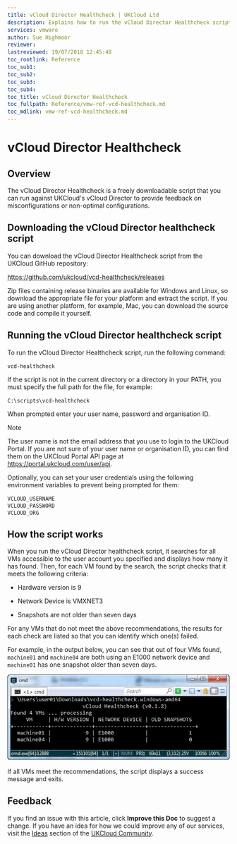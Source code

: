 ```yaml
---
title: vCloud Director Healthcheck | UKCloud Ltd
description: Explains how to run the vCloud Director Healthcheck script
services: vmware
author: Sue Highmoor
reviewer:
lastreviewed: 19/07/2018 12:45:48
toc_rootlink: Reference
toc_sub1: 
toc_sub2:
toc_sub3:
toc_sub4:
toc_title: vCloud Director Healthcheck
toc_fullpath: Reference/vmw-ref-vcd-healthcheck.md
toc_mdlink: vmw-ref-vcd-healthcheck.md
---
```


# vCloud Director Healthcheck

## Overview

The vCloud Director Healthcheck is a freely downloadable script that you can run against UKCloud's vCloud Director to provide feedback on misconfigurations or non-optimal configurations.

## Downloading the vCloud Director healthcheck script

You can download the vCloud Director Healthcheck script from the UKCloud GitHub repository:

<https://github.com/ukcloud/vcd-healthcheck/releases>

Zip files containing release binaries are available for Windows and Linux, so download the appropriate file for your platform and extract the script. If you are using another platform, for example, Mac, you can download the source code and compile it yourself.

## Running the vCloud Director healthcheck script

To run the vCloud Director Healthcheck script, run the following command:

    vcd-healthcheck

If the script is not in the current directory or a directory in your PATH, you must specify the full path for the file, for example:

    C:\scripts\vcd-healthcheck

When prompted enter your user name, password and organisation ID.

> [!NOTE]
> The user name is not the email address that you use to login to the UKCloud Portal. If you are not sure of your user name or organisation ID, you can find them on the UKCloud Portal API page at <https://portal.ukcloud.com/user/api>.

Optionally, you can set your user credentials using the following environment variables to prevent being prompted for them:

```
VCLOUD_USERNAME
VCLOUD_PASSWORD
VCLOUD_ORG
```

## How the script works

When you run the vCloud Director healthcheck script, it searches for all VMs accessible to the user account you specified and displays how many it has found. Then, for each VM found by the search, the script checks that it meets the following criteria:

- Hardware version is 9

- Network Device is VMXNET3

- Snapshots are not older than seven days

For any VMs that do not meet the above recommendations, the results for each check are listed so that you can identify which one(s) failed.

For example, in the output below, you can see that out of four VMs found, `machine01` and `machine04` are both using an E1000 network device and `machine01` has one snapshot older than seven days.

![Results of vCloud Director healthcheck](images/vmw-vcd-healthcheck.png)

If all VMs meet the recommendations, the script displays a success message and exits.

## Feedback

If you find an issue with this article, click **Improve this Doc** to suggest a change. If you have an idea for how we could improve any of our services, visit the [Ideas](https://community.ukcloud.com/ideas) section of the [UKCloud Community](https://community.ukcloud.com).

